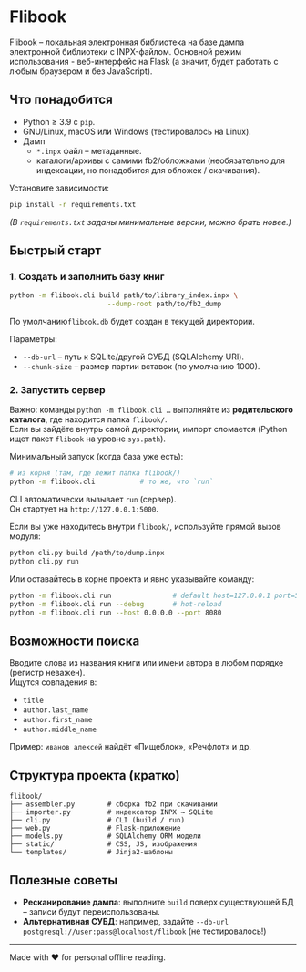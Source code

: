 # Flibook

Flibook – локальная электронная библиотека на базе дампа электронной библиотеки с INPX-файлом.
Основной режим использования - веб-интерфейс на Flask (а значит, будет работать с любым браузером и без JavaScript).

## Что понадобится

* Python ≥ 3.9 с `pip`.
* GNU/Linux, macOS или Windows (тестировалось на Linux).
* Дамп
  * `*.inpx` файл – метаданные.
  * каталоги/архивы с самими fb2/обложками (необязательно для индексации, но понадобится для обложек / скачивания).

Установите зависимости:

```bash
pip install -r requirements.txt
```

*(В `requirements.txt` заданы минимальные версии, можно брать новее.)*

## Быстрый старт

### 1. Создать и заполнить базу книг

```bash
python -m flibook.cli build path/to/library_index.inpx \
                        --dump-root path/to/fb2_dump
```

По умолчанию`flibook.db` будет создан в текущей директории.

Параметры:

* `--db-url` – путь к SQLite/другой СУБД (SQLAlchemy URI).
* `--chunk-size` – размер партии вставок (по умолчанию 1000).

### 2. Запустить сервер

Важно: команды `python -m flibook.cli …` выполняйте из **родительского каталога**, где находится папка `flibook/`.  
Если вы зайдёте внутрь самой директории, импорт сломается (Python ищет пакет `flibook` на уровне `sys.path`).

Минимальный запуск (когда база уже есть):

```bash
# из корня (там, где лежит папка flibook/)
python -m flibook.cli           # то же, что `run`
```

CLI автоматически вызывает `run` (cервер).  
Он стартует на `http://127.0.0.1:5000`.

Если вы уже находитесь внутри `flibook/`, используйте прямой вызов модуля:

```bash
python cli.py build /path/to/dump.inpx
python cli.py run
```

Или оставайтесь в корне проекта и явно указывайте команду:

```bash
python -m flibook.cli run               # default host=127.0.0.1 port=5000
python -m flibook.cli run --debug       # hot-reload
python -m flibook.cli run --host 0.0.0.0 --port 8080
```

## Возможности поиска

Вводите слова из названия книги или имени автора в любом порядке (регистр неважен).  
Ищутся совпадения в:

* `title`
* `author.last_name`
* `author.first_name`
* `author.middle_name`

Пример: `иванов алексей` найдёт «Пищеблок», «Речфлот» и др.

## Структура проекта (кратко)

```
flibook/
├── assembler.py        # сборка fb2 при скачивании
├── importer.py         # индексатор INPX → SQLite
├── cli.py              # CLI (build / run)
├── web.py              # Flask-приложение
├── models.py           # SQLAlchemy ORM модели
├── static/             # CSS, JS, изображения
└── templates/          # Jinja2-шаблоны
```

## Полезные советы

* **Ресканирование дампа**: выполните `build` поверх существующей БД – записи будут переиспользованы.
* **Альтернативная СУБД**: например, задайте `--db-url postgresql://user:pass@localhost/flibook` (не тестировалось!)

---

Made with ❤︎ for personal offline reading.
